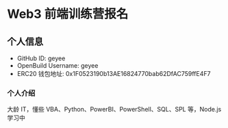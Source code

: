# Web3 前端训练营报名

## 个人信息

* GitHub ID: geyee
* OpenBuild Username: geyee
* ERC20 钱包地址: 0x1F0523190b13AE16824770bab62DfAC759ffE4F7
### 个人介绍
大龄 IT，懂些 VBA、Python、PowerBI、PowerShell、SQL、SPL 等，Node.js 学习中